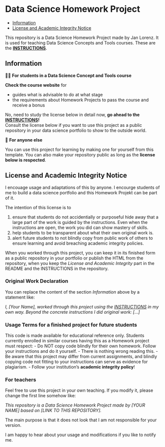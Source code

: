 # Data Science Homework Project


- [Information](#information)
- [License and Academic Integrity
  Notice](#license-and-academic-integrity-notice)

This repository is a Data Science Homework Project made by Jan Lorenz.
It is used for teaching Data Science Concepts and Tools courses. These
are the **[INSTRUCTIONS](INSTRUCTIONS.md)**.

## Information

🧑‍🎓 **For students in a Data Science Concept and Tools course**

**Check the course website** for

- guides what is advisable to do at what stage
- the requirements about Homework Projects to pass the course and
  receive a bonus

No, need to study the license below in detail now, **go ahead to the
[INSTRUCTIONS](INSTRUCTIONS.md)!**  
Consult the license below if you want to use this project as a public
repository in your data science portfolio to show to the outside world.

🧑 **For anyone else**

You can use this project for learning by making one for yourself from
this template. You can also make your repository public as long as the
**license below is respected**.

## License and Academic Integrity Notice

I encouage usage and adaptations of this by anyone. I encourge students
of me to build a data science portfolio and this Homework Projekt can be
part of it.

The intention of this license is to

1.  ensure that students do not accidentially or purposeful hide away
    that a large part of the work is guided by the instructions. Even
    when the instructions are open, the work you did can show mastery of
    skills.
2.  help students to be transparent about what their own original work
    is.
3.  alert future students to not blindly copy from public work of others
    to ensure learning and avoid breaching academic integrity policies.

When you worked through this project, you can keep it in its finished
form as a public repository in your portfolio or publish the HTML from
the repository, when you keep the *License and Academic Integrity* part
in the README and the INSTRUCTIONS in the repository.

### Original Work Declaration

You can replace the content of the section *Information* above by a
statement like:

*I, \[Your Name\], worked through this project using the
[INSTRUCTIONS](INSTRUCTIONS.md) in my own way. Beyond the concrete
instructions I did original work: \[…\]*

### Usage Terms for a finished project for future students

This code is made available for educational reference only. Students
currently enrolled in similar courses having this as a Homework project
must respect: - Do NOT copy code blindly for their own homework. Follow
your instructions and do it yourself. - There is nothing wrong reading
this. - Be aware that this project may differ from current assignments,
and blindly copying code not fitting to your instructions can serve as
evidence for plagiarism. - Follow your institution’s **academic
integrity policy**!

### For teachers

Feel free to use this project in your own teaching. If you modify it,
please change the first line somehow like:

*This repository is a Data Science Homework Project made by \[YOUR
NAME\] based on \[LINK TO THIS REPOSITORY\].*

The main purpose is that it does not look that I am not responsible for
your version.

I am happy to hear about your usage and modifications if you like to
notify me.
